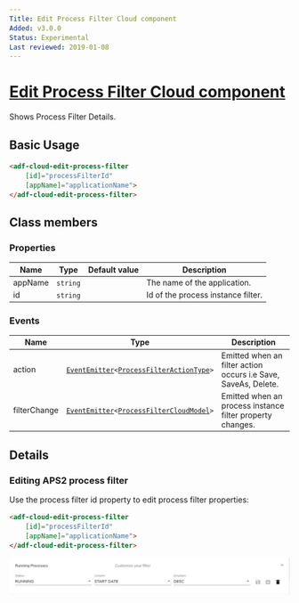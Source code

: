 ```yaml
---
Title: Edit Process Filter Cloud component
Added: v3.0.0
Status: Experimental
Last reviewed: 2019-01-08
---
```


# [Edit Process Filter Cloud component](../../lib/process-services-cloud/src/lib/process/process-filters/components/edit-process-filter-cloud.component.ts "Defined in edit-process-filter-cloud.component.ts")

Shows Process Filter Details.

## Basic Usage

```html
<adf-cloud-edit-process-filter 
    [id]="processFilterId"
    [appName]="applicationName">
</adf-cloud-edit-process-filter>
```

## Class members

### Properties

| Name | Type | Default value | Description |
| ---- | ---- | ------------- | ----------- |
| appName | `string` |  | The name of the application. |
| id | `string` |  | Id of the process instance filter. |

### Events

| Name | Type | Description |
| ---- | ---- | ----------- |
| action | [`EventEmitter`](https://angular.io/api/core/EventEmitter)`<`[`ProcessFilterActionType`](../../lib/process-services-cloud/src/lib/process/process-filters/models/process-filter-cloud.model.ts)`>` | Emitted when an filter action occurs i.e Save, SaveAs, Delete. |
| filterChange | [`EventEmitter`](https://angular.io/api/core/EventEmitter)`<`[`ProcessFilterCloudModel`](../../lib/process-services-cloud/src/lib/process/process-filters/models/process-filter-cloud.model.ts)`>` | Emitted when an process instance filter property changes. |

## Details

### Editing APS2 process filter

Use the process filter id property to edit process filter properties:

```html
<adf-cloud-edit-process-filter
    [id]="processFilterId"
    [appName]="applicationName">
</adf-cloud-edit-process-filter>
```

![edit-process-filter-cloud](../docassets/images/edit-process-filter-cloud.component.png)
